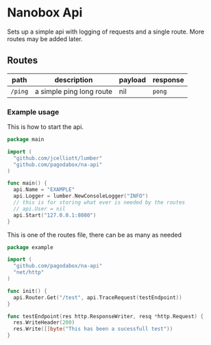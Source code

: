 # Nanobox Api

Sets up a simple api with logging of requests and a single route. More routes may be added later.

## Routes

| path | description | payload | response |
| --- | --- | --- | --- |
| `/ping` | a simple ping long route | nil | `pong` |


### Example usage

This is how to start the api.
```go
package main

import (
  "github.com/jcelliott/lumber"
  "github.com/pagodabox/na-api"
)

func main() {
  api.Name = "EXAMPLE"
  api.Logger = lumber.NewConsoleLogger("INFO")
  // this is for storing what ever is needed by the routes
  // api.User = nil
  api.Start("127.0.0.1:8080")
}

```

This is one of the routes file, there can be as many as needed
```go
package example

import (
  "github.com/pagodabox/na-api"
  "net/http"
)

func init() {
  api.Router.Get("/test", api.TraceRequest(testEndpoint))
}

func testEndpoint(res http.ResponseWriter, resq *http.Request) {
  res.WriteHeader(200)
  res.Write([]byte("This has been a sucessfull test"))
}

```